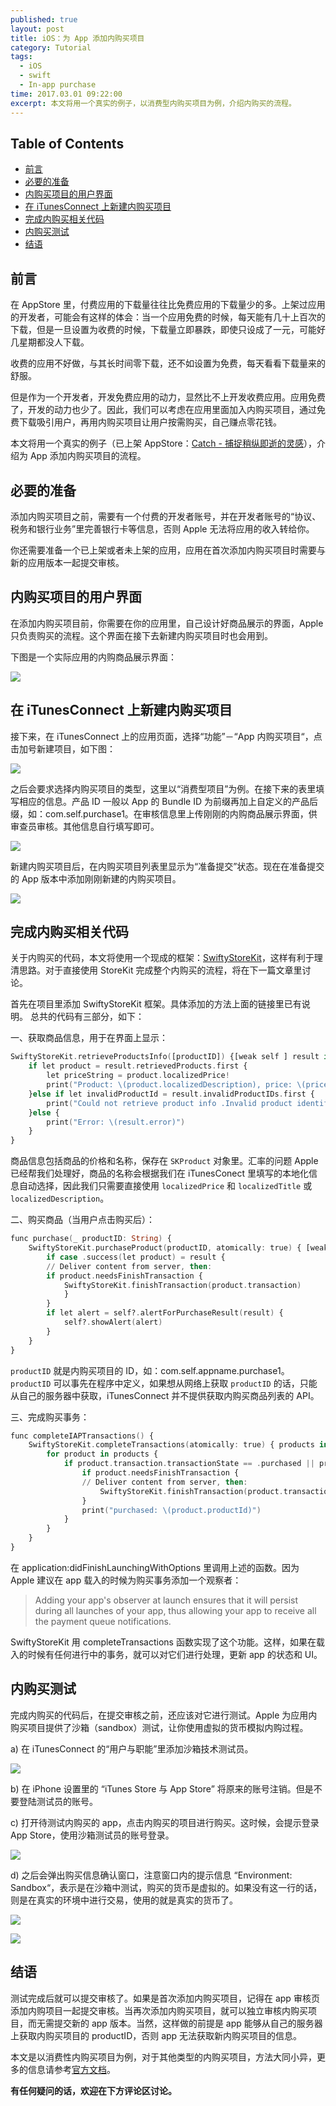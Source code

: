 ```yaml
---
published: true
layout: post
title: iOS：为 App 添加内购买项目
category: Tutorial
tags: 
  - iOS
  - swift
  - In-app purchase
time: 2017.03.01 09:22:00
excerpt: 本文将用一个真实的例子，以消费型内购买项目为例，介绍内购买的流程。
---
```


<!-- lsw toc mark1. Do not remove this comment so that lsw_toc can update TOC correctly. -->

## Table of Contents
- [前言](#1)
- [必要的准备](#2)
- [内购买项目的用户界面](#3)
- [在 iTunesConnect 上新建内购买项目](#4)
- [完成内购买相关代码](#5)
- [内购买测试](#6)
- [结语](#7)

<!-- lsw toc mark2. Do not remove this comment so that lsw_toc can update TOC correctly. -->

## <a id="1"></a>前言
在 AppStore 里，付费应用的下载量往往比免费应用的下载量少的多。上架过应用的开发者，可能会有这样的体会：当一个应用免费的时候，每天能有几十上百次的下载，但是一旦设置为收费的时候，下载量立即暴跌，即使只设成了一元，可能好几星期都没人下载。

收费的应用不好做，与其长时间零下载，还不如设置为免费，每天看看下载量来的舒服。

但是作为一个开发者，开发免费应用的动力，显然比不上开发收费应用。应用免费了，开发的动力也少了。因此，我们可以考虑在应用里面加入内购买项目，通过免费下载吸引用户，再用内购买项目让用户按需购买，自己赚点零花钱。

本文将用一个真实的例子（已上架 AppStore：[Catch - 捕捉稍纵即逝的灵感](https://itunes.apple.com/cn/app/catch-%E6%8D%95%E6%8D%89%E7%A8%8D%E7%BA%B5%E5%8D%B3%E9%80%9D%E7%9A%84%E7%81%B5%E6%84%9F/id1193123297?mt=8)），介绍为 App 添加内购买项目的流程。

## <a id="2"></a>必要的准备

添加内购买项目之前，需要有一个付费的开发者账号，并在开发者账号的“协议、税务和银行业务”里完善银行卡等信息，否则 Apple 无法将应用的收入转给你。

你还需要准备一个已上架或者未上架的应用，应用在首次添加内购买项目时需要与新的应用版本一起提交审核。

## <a id="3"></a>内购买项目的用户界面

在添加内购买项目前，你需要在你的应用里，自己设计好商品展示的界面，Apple 只负责购买的流程。这个界面在接下去新建内购买项目时也会用到。

下图是一个实际应用的内购商品展示界面：

![](/images/in_app_purchase1.png)

## <a id="4"></a>在 iTunesConnect 上新建内购买项目

接下来，在 iTunesConnect 上的应用页面，选择“功能”－“App 内购买项目“，点击加号新建项目，如下图：

![](/images/in_app_purchase2.png)

之后会要求选择内购买项目的类型，这里以“消费型项目”为例。在接下来的表里填写相应的信息。产品 ID 一般以 App 的 Bundle ID 为前缀再加上自定义的产品后缀，如：com.self.purchase1。在审核信息里上传刚刚的内购商品展示界面，供审查员审核。其他信息自行填写即可。

![](/images/in_app_purchase3.png)

新建内购买项目后，在内购买项目列表里显示为“准备提交”状态。现在在准备提交的 App 版本中添加刚刚新建的内购买项目。

![](/images/in_app_purchase4.png)
 
## <a id="5"></a>完成内购买相关代码

关于内购买的代码，本文将使用一个现成的框架：[SwiftyStoreKit](https://github.com/bizz84/SwiftyStoreKit)，这样有利于理清思路。对于直接使用 StoreKit 完成整个内购买的流程，将在下一篇文章里讨论。

首先在项目里添加 SwiftyStoreKit 框架。具体添加的方法上面的链接里已有说明。
总共的代码有三部分，如下：

一、获取商品信息，用于在界面上显示：

```a
SwiftyStoreKit.retrieveProductsInfo([productID]) {[weak self ] result in
    if let product = result.retrievedProducts.first {
        let priceString = product.localizedPrice!
        print("Product: \(product.localizedDescription), price: \(priceString)")
    }else if let invalidProductId = result.invalidProductIDs.first {
        print("Could not retrieve product info .Invalid product identifier: \(invalidProductId)")
    }else {
        print("Error: \(result.error)")
    }
}
```

商品信息包括商品的价格和名称，保存在 `SKProduct` 对象里。汇率的问题 Apple 已经帮我们处理好，商品的名称会根据我们在 iTunesConect 里填写的本地化信息自动选择，因此我们只需要直接使用 `localizedPrice` 和 `localizedTitle` 或 `localizedDescription`。

二、购买商品（当用户点击购买后）：

```a
func purchase(_ productID: String) {
    SwiftyStoreKit.purchaseProduct(productID, atomically: true) { [weak self] result in
        if case .success(let product) = result {
        // Deliver content from server, then:
        if product.needsFinishTransaction {
            SwiftyStoreKit.finishTransaction(product.transaction)
            }
        }
        if let alert = self?.alertForPurchaseResult(result) {
            self?.showAlert(alert)
        }
    }
}
```

`productID` 就是内购买项目的 ID，如：com.self.appname.purchase1。`productID` 可以事先在程序中定义，如果想从网络上获取 `productID` 的话，只能从自己的服务器中获取，iTunesConnect 并不提供获取内购买商品列表的 API。

三、完成购买事务：

```a
func completeIAPTransactions() {
    SwiftyStoreKit.completeTransactions(atomically: true) { products in
        for product in products {
            if product.transaction.transactionState == .purchased || product.transaction.transactionState == .restored {
                if product.needsFinishTransaction {
                // Deliver content from server, then:
                    SwiftyStoreKit.finishTransaction(product.transaction)
                }
                print("purchased: \(product.productId)")
            }
        }
    }
}
```

在 application:didFinishLaunchingWithOptions 里调用上述的函数。因为 Apple 建议在 app 载入的时候为购买事务添加一个观察者：

>Adding your app's observer at launch ensures that it will persist during all launches of your app, thus allowing your app to receive all the payment queue notifications.

SwiftyStoreKit 用 completeTransactions 函数实现了这个功能。这样，如果在载入的时候有任何进行中的事务，就可以对它们进行处理，更新 app 的状态和 UI。

## <a id="6"></a>内购买测试

完成内购买的代码后，在提交审核之前，还应该对它进行测试。Apple 为应用内购买项目提供了沙箱（sandbox）测试，让你使用虚拟的货币模拟内购过程。

a) 在 iTunesConnect 的“用户与职能”里添加沙箱技术测试员。

![](/images/in_app_purchase5.png)

b) 在 iPhone 设置里的 “iTunes Store 与 App Store” 将原来的账号注销。但是不要登陆测试员的账号。

c) 打开待测试内购买的 app，点击内购买的项目进行购买。这时候，会提示登录 App Store，使用沙箱测试员的账号登录。

![](/images/in_app_purchase6.jpeg)

d) 之后会弹出购买信息确认窗口，注意窗口内的提示信息 “Environment: Sandbox“，表示是在沙箱中测试，购买的货币是虚拟的。如果没有这一行的话，则是在真实的环境中进行交易，使用的就是真实的货币了。

![](/images/in_app_purchase7.jpeg)

![](/images/in_app_purchase8.jpeg)

## <a id="7"></a>结语

测试完成后就可以提交审核了。如果是首次添加内购买项目，记得在 app 审核页添加内购项目一起提交审核。当再次添加内购买项目，就可以独立审核内购买项目，而无需提交新的 app 版本。当然，这样做的前提是 app 能够从自己的服务器上获取内购买项目的 productID，否则 app 无法获取新内购买项目的信息。

本文是以消费性内购买项目为例，对于其他类型的内购买项目，方法大同小异，更多的信息请参考[官方文档](https://developer.apple.com/library/content/documentation/NetworkingInternet/Conceptual/StoreKitGuide/Introduction.html#//apple_ref/doc/uid/TP40008267)。

**有任何疑问的话，欢迎在下方评论区讨论。**

